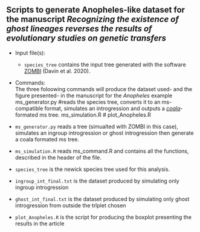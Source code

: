 ## Scripts to generate Anopheles-like dataset for the manuscript _Recognizing the existence of ghost lineages reverses the results of evolutionary studies on genetic transfers_ 

* Input file(s): 
  *  `species_tree` contains the input tree generated with the software [ZOMBI](https://github.com/AADavin/Zombi) (Davin et al. 2020).
  
* Commands:  
The three foloowing commands will produce the dataset used- and the figure presented- in the manuscript for the _Anopheles_ example 
    ms_generator.py #reads the species tree, converts it to an ms-compatible format, simulates an introgression and outputs a [_coala_](https://github.com/statgenlmu/coala)-formated ms tree.
    ms_simulation.R #
    plot_Anopheles.R




* `ms_generator.py` reads a tree (simualted with ZOMBI in this case), simulates an ingroup introgression or ghost introgression then generate a coala formated ms tree.

* `ms_simulation.R` reads ms_command.R and contains all the functions, described in the header of the file.

* `species_tree` is the newick species tree used for this analysis.

* `ingroup_int_final.txt` is the dataset produced by simulating only ingroup introgression

* `ghost_int_final.txt` is the dataset produced by simulating only ghost introgression from outside the trîplet chosen

* `plot_Anopheles.R` is the script for producing the boxplot presenting the results in the article
